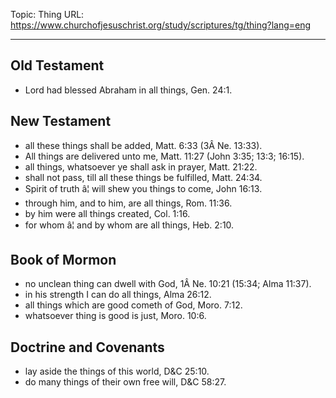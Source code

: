 Topic: Thing
URL: https://www.churchofjesuschrist.org/study/scriptures/tg/thing?lang=eng

---

## Old Testament

- Lord had blessed Abraham in all things, Gen. 24:1.

## New Testament

- all these things shall be added, Matt. 6:33 (3Â Ne. 13:33).
- All things are delivered unto me, Matt. 11:27 (John 3:35; 13:3; 16:15).
- all things, whatsoever ye shall ask in prayer, Matt. 21:22.
- shall not pass, till all these things be fulfilled, Matt. 24:34.
- Spirit of truth â¦ will shew you things to come, John 16:13.
- through him, and to him, are all things, Rom. 11:36.
- by him were all things created, Col. 1:16.
- for whom â¦ and by whom are all things, Heb. 2:10.

## Book of Mormon

- no unclean thing can dwell with God, 1Â Ne. 10:21 (15:34; Alma 11:37).
- in his strength I can do all things, Alma 26:12.
- all things which are good cometh of God, Moro. 7:12.
- whatsoever thing is good is just, Moro. 10:6.

## Doctrine and Covenants

- lay aside the things of this world, D&C 25:10.
- do many things of their own free will, D&C 58:27.

